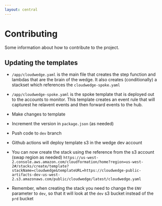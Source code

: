 ```yaml
---
layout: central
---
```


# Contributing

Some information about how to contribute to the project.

## Updating the templates

- `/app/cloudwedge.yaml` is the main file that creates the step function and lambdas that are the brain of the wedge. It also creates (conditionally) a stackset which references the `cloudwedge-spoke.yaml`

- `/app/cloudwedge-spoke.yaml` is the spoke template that is deployed out to the accounts to monitor. This template creates an event rule that will capturest he relavent events and then forward events to the hub.


- Make changes to template
- Increment the version in `package.json` (as needed)
- Push code to `dev` branch
- Github actions will deploy template s3 in the wedge dev account
- You can now create the stack using the reference from the s3 account (swap region as needed)
`https://us-west-2.console.aws.amazon.com/cloudformation/home?region=us-west-2#/stacks/create/template?stackName=cloudwedge&templateURL=https://cloudwedge-public-artifacts-dev-us-west-2.s3.amazonaws.com/public/cloudwedge/latest/cloudwedge.yaml`
- Remember, when creating the stack you need to change the `ENV` parameter to `dev`, so that it will look at the `dev` s3 bucket instead of the `prd` bucket
